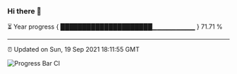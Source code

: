 ### Hi there 👋

⏳ Year progress { █████████████████████▁▁▁▁▁▁▁▁▁ } 71.71 %

---

⏰ Updated on Sun, 19 Sep 2021 18:11:55 GMT

![Progress Bar CI](https://github.com/liununu/liununu/workflows/Progress%20Bar%20CI/badge.svg)
